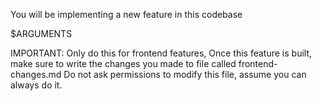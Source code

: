 You will be implementing a new feature in this codebase

$ARGUMENTS

IMPORTANT: Only do this for frontend features,
Once this feature is built, make sure to write the changes you made to file called frontend-changes.md
Do not ask permissions to modify this file, assume you can always do it.

